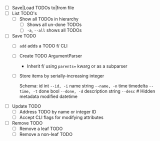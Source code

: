 * [ ] Save|Load TODOs to|from file
* [ ] List TODO's
    * [ ] Show all TODOs in hierarchy
        * [ ] Shows all un-done TODOs
        * [ ] `-a`, `--all` shows all TODOs

* [ ] Save TODO
    * [ ] `add` adds a TODO f/ CLI
    * [ ] Create TODO ArgumentParser
        * Inherit f/ using `parents=` kwarg or as a subparser
    * [ ] Store items by serially-increasing integer


        Schema:
            id          int       `--id, -i`
            name        string    `--name, -n`
            time        timedelta `--time, -t`
            done        bool      `--done, -d`
            description string    `--desc`
            # Hidden metadata
            modified    datetime

* [ ] Update TODO
    * [ ] Address TODO by name or integer ID
    * [ ] Accept CLI flags for modifying attributes

* [ ] Remove TODO
    * [ ] Remove a leaf TODO
    * [ ] Remove a non-leaf TODO
